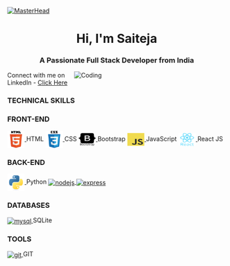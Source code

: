 [![MasterHead](https://raw.githubusercontent.com/PolarBearGG/PolarBearGG/master/web-developer.gif)](https://rishavchanda.io)
<h1 align="center">Hi, I'm Saiteja</h1>
<h3 align="center">A Passionate Full Stack Developer from India</h3>
<img align="right" alt="Coding" width="350" src="https://i.pinimg.com/originals/cd/59/d6/cd59d626dc86397fe45080e6e9c7027d.gif">

<div>
  <p>Connect with me on LinkedIn - <a href="https://www.linkedin.com/in/saitejagokaraju/" target="_blank" rel="noreferrer"> Click Here </a></p>
</div>

<h3 align="left">TECHNICAL SKILLS</h3>
<h3 align="left">FRONT-END</h3>
<p align="left"> 
    <a href="https://www.w3.org/html/" target="_blank" rel="noreferrer"> <img src="https://raw.githubusercontent.com/devicons/devicon/master/icons/html5/html5-original-wordmark.svg" alt="html5" width="40" height="40"  align="center"/> </a>HTML
  <a href="https://www.w3schools.com/css/" target="_blank" rel="noreferrer"> <img src="https://raw.githubusercontent.com/devicons/devicon/master/icons/css3/css3-original-wordmark.svg" alt="css3" width="40" height="40"  align="center"/> </a>CSS
     <a href="https://getbootstrap.com" target="_blank" rel="noreferrer"> <img src="https://raw.githubusercontent.com/devicons/devicon/master/icons/bootstrap/bootstrap-plain-wordmark.svg" alt="bootstrap" width="40" height="30" align="center"/> </a>Bootstrap
     <a href="https://developer.mozilla.org/en-US/docs/Web/JavaScript" target="_blank" rel="noreferrer"> <img src="https://raw.githubusercontent.com/devicons/devicon/master/icons/javascript/javascript-original.svg" alt="javascript" width="40" height="30" align="center"/> </a>JavaScript
    <a href="https://reactjs.org/" target="_blank" rel="noreferrer"> <img src="https://raw.githubusercontent.com/devicons/devicon/master/icons/react/react-original-wordmark.svg" alt="react" width="40" height="30"  align="center"/> </a>React JS
  </p>
    <h3 align="left">BACK-END</h3>
      <p align="left"> 
  <a href="https://www.python.org" target="_blank" rel="noreferrer"> <img src="https://raw.githubusercontent.com/devicons/devicon/master/icons/python/python-original.svg" alt="python" width="40" height="40" align="center"/> </a>Python
  <a href="https://nodejs.org" target="_blank" rel="noreferrer"> <img src="https://w7.pngwing.com/pngs/240/632/png-transparent-deploying-node-js-website-development-javascript-web-application-vue-js-text-rectangle-logo.png" alt="nodejs" width="70" height="40"  align="center"/> </a>
  <a href="https://expressjs.com" target="_blank" rel="noreferrer"> <img src="https://www.vectorlogo.zone/logos/expressjs/expressjs-ar21.png" alt="express" width="70" height="40" color:'white' align="center"/> </a> 
    </p>
        <h3 align="left">DATABASES</h3>
  <p align="left"> 
  <a href="https://www.mysql.com/" target="_blank" rel="noreferrer"> <img src="https://cdn.icon-icons.com/icons2/2699/PNG/512/sqlite_logo_icon_169724.png" alt="mysql" width="40" height="40"  align="center"/> </a> SQLite
    </p>

  <h3 align="left">TOOLS</h3>
  <p>
   <a href="https://git-scm.com/" target="_blank" rel="noreferrer"> <img src="https://www.vectorlogo.zone/logos/git-scm/git-scm-icon.svg" alt="git" width="40" height="40"  align="center"/> </a> GIT
 </p>
